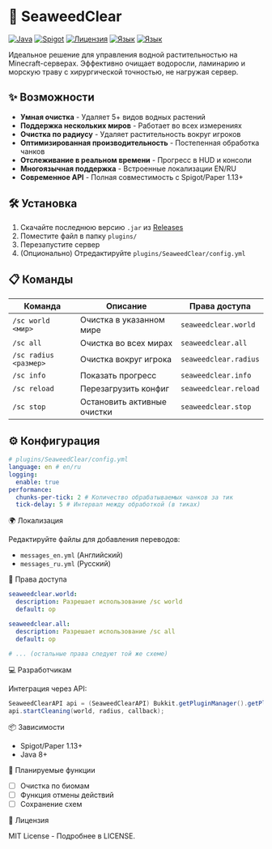 # 🌊 SeaweedClear

[![Java](https://img.shields.io/badge/Java-8%2B-orange?logo=openjdk)](https://java.com)
[![Spigot](https://img.shields.io/badge/Spigot-1.13%2B-yellow)](https://www.spigotmc.org)
[![Лицензия](https://img.shields.io/badge/лицензия-MIT-green.svg)](LICENSE)
[![Язык](https://img.shields.io/badge/язык-русский-red)](https://github.com/DarkysikHub/SeaweedClear/blob/main/README-RU.md)
[![Язык](https://img.shields.io/badge/язык-английский-red)](https://github.com/DarkysikHub/SeaweedClear/blob/main/README.md)

Идеальное решение для управления водной растительностью на Minecraft-серверах. Эффективно очищает водоросли, ламинарию и морскую траву с хирургической точностью, не нагружая сервер.

## ✨ Возможности

- **Умная очистка** - Удаляет 5+ видов водных растений
- **Поддержка нескольких миров** - Работает во всех измерениях
- **Очистка по радиусу** - Удаляет растительность вокруг игроков
- **Оптимизированная производительность** - Постепенная обработка чанков
- **Отслеживание в реальном времени** - Прогресс в HUD и консоли
- **Многоязычная поддержка** - Встроенные локализации EN/RU
- **Современное API** - Полная совместимость с Spigot/Paper 1.13+

## 🛠 Установка

1. Скачайте последнюю версию `.jar` из [Releases](https://github.com/yourname/SeaweedClear/releases)
2. Поместите файл в папку `plugins/`
3. Перезапустите сервер
4. (Опционально) Отредактируйте `plugins/SeaweedClear/config.yml`

## 📋 Команды

| Команда | Описание | Права доступа |
|---------|-------------|------------|
| `/sc world <мир>` | Очистка в указанном мире | `seaweedclear.world` |
| `/sc all` | Очистка во всех мирах | `seaweedclear.all` |
| `/sc radius <размер>` | Очистка вокруг игрока | `seaweedclear.radius` |
| `/sc info` | Показать прогресс | `seaweedclear.info` |
| `/sc reload` | Перезагрузить конфиг | `seaweedclear.reload` |
| `/sc stop` | Остановить активные очистки | `seaweedclear.stop` |

## ⚙ Конфигурация

```yaml
# plugins/SeaweedClear/config.yml
language: en # en/ru
logging:
  enable: true
performance:
  chunks-per-tick: 2 # Количество обрабатываемых чанков за тик
  tick-delay: 5 # Интервал между обработкой (в тиках)
```

🌍 Локализация

Редактируйте файлы для добавления переводов:
- `messages_en.yml` (Английский)
- `messages_ru.yml` (Русский)

📜 Права доступа

```yaml
seaweedclear.world:
  description: Разрешает использование /sc world
  default: op

seaweedclear.all:
  description: Разрешает использование /sc all
  default: op
  
# ... (остальные права следуют той же схеме)
```
💻 Разработчикам

Интеграция через API:
```java
SeaweedClearAPI api = (SeaweedClearAPI) Bukkit.getPluginManager().getPlugin("SeaweedClear");
api.startCleaning(world, radius, callback);
```
📦 Зависимости

- Spigot/Paper 1.13+
- Java 8+

🚀 Планируемые функции

- [ ] Очистка по биомам
- [ ] Функция отмены действий
- [ ] Сохранение схем

📄 Лицензия

MIT License - Подробнее в LICENSE.
